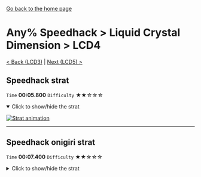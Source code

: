 [Go back to the home page](https://github.com/Doublevil/scbspeedrun)

# Any% Speedhack > Liquid Crystal Dimension > LCD4

[< Back (LCD3)](https://github.com/Doublevil/scbspeedrun/blob/main/levels/any_sh/LCD/LCD3.md) | [Next (LCD5) >](https://github.com/Doublevil/scbspeedrun/blob/main/levels/any_sh/LCD/LCD5.md)

## Speedhack strat

`Time` **00:05.800** `Difficulty` ★★☆☆☆
<details open>
  <summary>Click to show/hide the strat</summary>

  [![Strat animation](https://github.com/Doublevil/scbspeedrun/blob/main/media/levels/LCD/LCD4_S_Strat.webp)](https://github.com/Doublevil/scbspeedrun/blob/main/media/levels/LCD/LCD4_S_Strat.mp4?raw=true)
</details>

---
## Speedhack onigiri strat

`Time` **00:07.400** `Difficulty` ★★☆☆☆
<details>
  <summary>Click to show/hide the strat</summary>

  [![Strat animation](https://github.com/Doublevil/scbspeedrun/blob/main/media/levels/LCD/LCD4_S_Onigiri.webp)](https://github.com/Doublevil/scbspeedrun/blob/main/media/levels/LCD/LCD4_S_Onigiri.mp4?raw=true)
</details>
